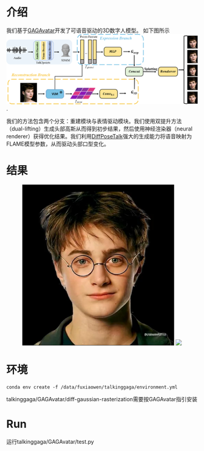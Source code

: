 # 介绍

我们基于[GAGAvatar](https://github.com/xg-chu/GAGAvatar)开发了可语音驱动的3D数字人模型。
如下图所示![pipeline](https://github.com/shawnFuu/talkinggaga/blob/main/assets/pipeline.png).

我们的方法包含两个分支：重建模块与表情驱动模块。我们使用双提升方法（dual-lifting）生成头部高斯从而得到初步结果，然后使用神经渲染器（neural renderer）获得优化结果。我们利用[DiffPoseTalk](https://github.com/DiffPoseTalk/DiffPoseTalk)强大的生成能力将语音映射为FLAME模型参数，从而驱动头部口型变化。

# 结果
<div align="center">
    <img src="https://raw.githubusercontent.com/shawnFuu/talkinggaga/main/assets/harry.png" width="400">
    <img src="https://raw.githubusercontent.com/shawnFuu/talkinggaga/main/assets/cxk.gif" width="400">
</div>



# 环境

```
conda env create -f /data/fuxiaowen/talkinggaga/environment.yml
```
talkinggaga/GAGAvatar/diff-gaussian-rasterization需要按GAGAvatar指引安装

# Run

运行talkinggaga/GAGAvatar/test.py
